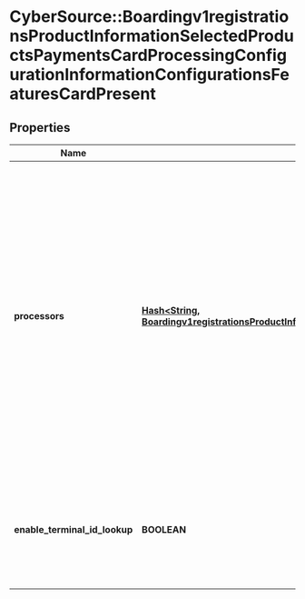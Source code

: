 # CyberSource::Boardingv1registrationsProductInformationSelectedProductsPaymentsCardProcessingConfigurationInformationConfigurationsFeaturesCardPresent

## Properties
Name | Type | Description | Notes
------------ | ------------- | ------------- | -------------
**processors** | [**Hash&lt;String, Boardingv1registrationsProductInformationSelectedProductsPaymentsCardProcessingConfigurationInformationConfigurationsFeaturesCardPresentProcessors&gt;**](Boardingv1registrationsProductInformationSelectedProductsPaymentsCardProcessingConfigurationInformationConfigurationsFeaturesCardPresentProcessors.md) | e.g. * amexdirect * barclays2 * CUP * EFTPOS * fdiglobal * gpx * smartfdc * tsys * vero * VPC  For VPC, CUP and EFTPOS processors, replace the processor name from VPC or CUP or EFTPOS to the actual processor name in the sample request. e.g. replace VPC with &amp;lt;your vpc processor&amp;gt;  | [optional] 
**enable_terminal_id_lookup** | **BOOLEAN** | Used for Card Present and Virtual Terminal Transactions for Terminal ID lookup. Applicable for GPX (gpx) processor. | [optional] 


